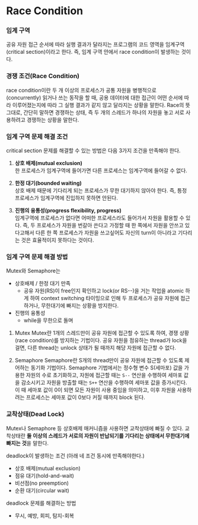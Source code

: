 # Race Condition

### 임계 구역
공유 자원 접근 순서에 따라 실행 결과가 달라지는 프로그램의 코드 영역을 임계구역(critical section)이라고 한다. 즉, 임계 구역 안에서 race condition이 발생하는 것이다.
### 경쟁 조건(Race Condition)
race condition이란 두 개 이상의 프로세스가 공통 자원을 병행적으로(concurrently) 읽거나 쓰는 동작을 할 때, 공용 데이터에 대한 접근이 어떤 순서에 따라 이루어졌는지에 따라 그 실행 결과가 같지 않고 달라지는 상황을 말한다. Race의 뜻 그대로, 간단히 말하면 경쟁하는 상태, 즉 두 개의 스레드가 하나의 자원을 놓고 서로 사용하려고 경쟁하는 상황을 말한다.

### 임계 구역 문제 해결 조건
critical section 문제를 해결할 수 있는 방법은 다음 3가지 조건을 만족해야 한다.
1) **상호 배제(mutual exclusion)**  
    한 프로세스가 임계구역에 들어가면 다른 프로세스는 임계구역에 들어갈 수 없다.
    
2) **한정 대기(bounded waiting)**  
    상호 배제 때문에 기다리게 되는 프로세스가 무한 대기하지 않아야 한다. 즉, 틍정 프로세스가 임계구역에 진입하지 못하면 안된다.
    
3) **진행의 융통성(progress flexibility, progress)**  
    임계구역에 프로세스가 없다면 어떠한 프로세스라도 들어가서 자원을 활용할 수 있다. 즉, 두 프로세스가 자원을 번갈아 쓴다고 가정할 때 한 쪽에서 자원을 안쓰고 있다고해서 다른 한 쪽 프로세스가 자원을 쓰고싶어도 자신의 turn이 아니라고 기다리는 것은 효율적이지 못하다는 것이다.

### 임계 구역 문제 해결 방법
Mutex와 Semaphore는 
- 상호배제 / 한정 대기 만족
	- 공유 자원(RS)이 free인지 확인하고 lock(or RS--)을 거는 작업을 atomic 하게 하여 context switching 타이밍으로 인해 두 프로세스가 공유 자원에 접근하거나, 무한대기에 빠지는 상황을 방지한다. 
- 진행의 융통성
	- while을 무한으로 돌며 

1) Mutex
	Mutex란 1개의 스레드만이 공유 자원에 접근할 수 있도록 하여, 경쟁 상황(race condition)를 방지하는 기법이다. 공유 자원을 점유하는 thread가 lock을 걸면, 다른 thread는 unlock 상태가 될 때까지 해당 자원에 접근할 수 없다.

2) Semaphore
	Semaphore란 S개의 thread만이 공유 자원에 접근할 수 있도록 제어하는 동기화 기법이다. Semaphore 기법에서는 정수형 변수 S(세마포) 값을 가용한 자원의 수로 초기화하고, 자원에 접근할 때는 `S--` 연산을 수행하여 세마포 값을 감소시키고 자원을 방출할 때는 `S++` 연산을 수행하여 세마포 값을 증가시킨다. 이 때 세마포 값이 0이 되면 모든 자원이 사용 중임을 의미하고, 이후 자원을 사용하려는 프로세스는 세마포 값이 0보다 커질 때까지 block 된다.

### 교착상태(Dead Lock)
Mutex나 Semaphore 등 상호배제 매커니즘을 사용하면 교착상태에 빠질 수 있다. 교착상태란 **둘 이상의 스레드가 서로의 자원이 반납되기를 기다리는 상태에서 무한대기에 빠지는 것**을 말한다.

deadlock이 발생하는 조건 (아래 네 조건 동시에 만족해야한다.)
- 상호 배제(mutual exclusion)
- 점유 대기(hold-and-wait)
- 비선점(no preemption)
- 순환 대기(circular wait)

deadlock 문제를 해결하는 방법
- 무시, 예방, 회피, 탐지-회복

